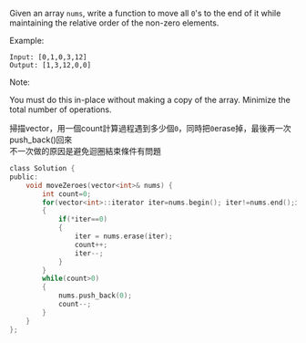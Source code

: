 Given an array ```nums```, write a function to move all ```0```'s to the end of it while maintaining the relative order of the non-zero elements.

Example:
```
Input: [0,1,0,3,12]
Output: [1,3,12,0,0]
```
Note:

You must do this in-place without making a copy of the array.
Minimize the total number of operations.

掃描vector，用一個count計算過程遇到多少個```0```，同時把```0```erase掉，最後再一次push_back()回來  
不一次做的原因是避免迴圈結束條件有問題

```c
class Solution {
public:
    void moveZeroes(vector<int>& nums) {
        int count=0;
        for(vector<int>::iterator iter=nums.begin(); iter!=nums.end();iter++ )
        {
            if(*iter==0)
            {
                iter = nums.erase(iter);
                count++;
                iter--;
            }
        }
        while(count>0)
        {
            nums.push_back(0);
            count--;
        }
    }
};
```

